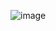 ![image](https://user-images.githubusercontent.com/103607344/226129550-22a621ac-7c35-4bdf-90c0-ebb62a7e91b0.png)

